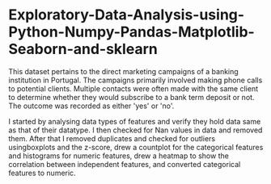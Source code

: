 # Exploratory-Data-Analysis-using-Python-Numpy-Pandas-Matplotlib-Seaborn-and-sklearn
This dataset pertains to the direct marketing campaigns of a banking institution in Portugal.  The campaigns primarily involved making phone calls to potential clients. Multiple contacts  were often made with the same client to determine whether they would subscribe to a bank  term deposit or not. The outcome was recorded as either 'yes' or 'no'.

I started by analysing data types of features and verify they hold data same as that of their 
datatype.
I then checked for Nan values in data and removed them.
After that I removed duplicates and checked for outliers usingboxplots and the z-score, drew a countplot for the categorical features and histograms for numeric features, drew a heatmap to show the correlation between independent features, and converted categorical features to numeric. 

